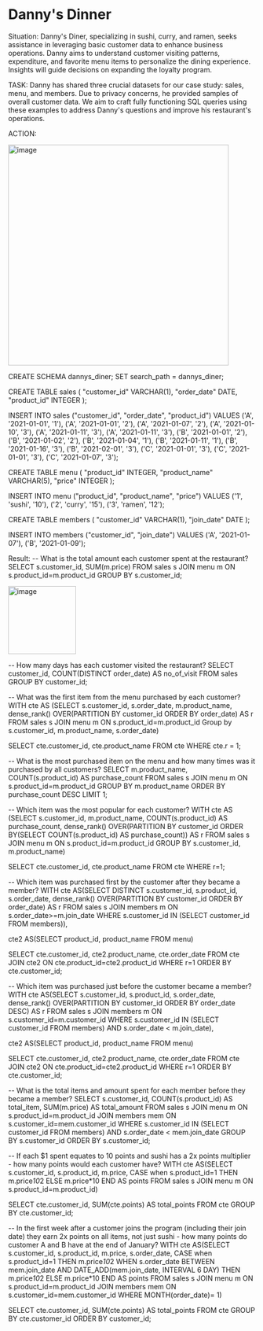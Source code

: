 # Danny's Dinner

Situation:
Danny's Diner, specializing in sushi, curry, and ramen, seeks assistance in leveraging basic customer data to enhance business operations. Danny aims to understand customer visiting patterns, expenditure, and favorite menu items to personalize the dining experience. Insights will guide decisions on expanding the loyalty program.

TASK:
Danny has shared three crucial datasets for our case study: sales, menu, and members. Due to privacy concerns, he provided samples of overall customer data. We aim to craft fully functioning SQL queries using these examples to address Danny's questions and improve his restaurant's operations.

ACTION:

<img width="449" alt="image" src="https://github.com/Sweta-Sah/Case_Study-1--SQL/assets/132820867/f0a34e75-f759-47c5-a3d8-c5681d7c481e">

CREATE SCHEMA dannys_diner;
SET search_path = dannys_diner;

CREATE TABLE sales (
  "customer_id" VARCHAR(1),
  "order_date" DATE,
  "product_id" INTEGER
);

INSERT INTO sales
  ("customer_id", "order_date", "product_id")
VALUES
  ('A', '2021-01-01', '1'),
  ('A', '2021-01-01', '2'),
  ('A', '2021-01-07', '2'),
  ('A', '2021-01-10', '3'),
  ('A', '2021-01-11', '3'),
  ('A', '2021-01-11', '3'),
  ('B', '2021-01-01', '2'),
  ('B', '2021-01-02', '2'),
  ('B', '2021-01-04', '1'),
  ('B', '2021-01-11', '1'),
  ('B', '2021-01-16', '3'),
  ('B', '2021-02-01', '3'),
  ('C', '2021-01-01', '3'),
  ('C', '2021-01-01', '3'),
  ('C', '2021-01-07', '3');
 

CREATE TABLE menu (
  "product_id" INTEGER,
  "product_name" VARCHAR(5),
  "price" INTEGER
);

INSERT INTO menu
  ("product_id", "product_name", "price")
VALUES
  ('1', 'sushi', '10'),
  ('2', 'curry', '15'),
  ('3', 'ramen', '12');
  

CREATE TABLE members (
  "customer_id" VARCHAR(1),
  "join_date" DATE
);

INSERT INTO members
  ("customer_id", "join_date")
VALUES
  ('A', '2021-01-07'),
  ('B', '2021-01-09');

Result:
-- What is the total amount each customer spent at the restaurant?
SELECT s.customer_id, SUM(m.price)
FROM sales s
JOIN menu m
ON s.product_id=m.product_id
GROUP BY s.customer_id;

<img width="138" alt="image" src="https://github.com/Sweta-Sah/Case_Study-1--SQL/assets/132820867/1b836d61-30d0-4566-8c70-3ff72c6c2f2e">

-- How many days has each customer visited the restaurant?
SELECT customer_id, COUNT(DISTINCT order_date) AS no_of_visit
FROM sales
GROUP BY customer_id;

-- What was the first item from the menu purchased by each customer?
WITH cte AS (SELECT s.customer_id, s.order_date, m.product_name,
dense_rank() OVER(PARTITION BY customer_id ORDER BY order_date) AS r
FROM sales s
JOIN menu m
ON s.product_id=m.product_id
Group by s.customer_id, m.product_name, s.order_date)

SELECT cte.customer_id, cte.product_name
FROM cte
WHERE cte.r = 1;

-- What is the most purchased item on the menu and how many times was it purchased by all customers?
SELECT m.product_name, COUNT(s.product_id) AS purchase_count
FROM sales s
JOIN menu m
ON s.product_id=m.product_id
GROUP BY m.product_name
ORDER BY purchase_count DESC
LIMIT 1;

-- Which item was the most popular for each customer?
WITH cte AS (SELECT s.customer_id, m.product_name, COUNT(s.product_id) AS purchase_count,
dense_rank() OVER(PARTITION BY customer_id ORDER BY(SELECT COUNT(s.product_id) AS purchase_count)) AS r
FROM sales s
JOIN menu m
ON s.product_id=m.product_id
GROUP BY s.customer_id, m.product_name)

SELECT cte.customer_id, cte.product_name
FROM cte
WHERE r=1;

-- Which item was purchased first by the customer after they became a member?
WITH cte AS(SELECT DISTINCT s.customer_id, s.product_id, s.order_date,
dense_rank() OVER(PARTITION BY customer_id ORDER BY order_date) AS r
FROM sales s
JOIN members m
ON s.order_date>=m.join_date
WHERE s.customer_id IN (SELECT customer_id FROM members)),

cte2 AS(SELECT product_id, product_name FROM menu)

SELECT cte.customer_id, cte2.product_name, cte.order_date
FROM cte
JOIN cte2 ON cte.product_id=cte2.product_id
WHERE r=1
ORDER BY cte.customer_id;

-- Which item was purchased just before the customer became a member?
WITH cte AS(SELECT s.customer_id, s.product_id, s.order_date,
dense_rank() OVER(PARTITION BY customer_id ORDER BY order_date DESC) AS r
FROM sales s
JOIN members m
ON s.customer_id=m.customer_id
WHERE s.customer_id IN (SELECT customer_id FROM members) AND s.order_date < m.join_date),

cte2 AS(SELECT product_id, product_name FROM menu)

SELECT cte.customer_id, cte2.product_name, cte.order_date
FROM cte
JOIN cte2 ON cte.product_id=cte2.product_id
WHERE r=1
ORDER BY cte.customer_id;

-- What is the total items and amount spent for each member before they became a member?
SELECT s.customer_id, COUNT(s.product_id) AS total_item, SUM(m.price) AS total_amount
FROM sales s
JOIN menu m
ON s.product_id=m.product_id
JOIN members mem
ON s.customer_id=mem.customer_id
WHERE s.customer_id IN (SELECT customer_id FROM members) AND s.order_date < mem.join_date
GROUP BY s.customer_id
ORDER BY s.customer_id;

-- If each $1 spent equates to 10 points and sushi has a 2x points multiplier - how many points would each customer have?
WITH cte AS(SELECT s.customer_id, s.product_id, m.price,
CASE when s.product_id=1 THEN m.price*10*2 ELSE m.price*10 END AS points 
FROM sales s
JOIN menu m
ON s.product_id=m.product_id)

SELECT cte.customer_id, SUM(cte.points) AS total_points
FROM cte
GROUP BY cte.customer_id;

-- In the first week after a customer joins the program (including their join date) they earn 2x points on all items, not just sushi - how many points do customer A and B have at the end of January?
WITH cte AS(SELECT s.customer_id, s.product_id, m.price, s.order_date,
CASE when s.product_id=1 THEN m.price*10*2 
WHEN s.order_date BETWEEN mem.join_date AND DATE_ADD(mem.join_date, INTERVAL 6 DAY) THEN m.price*10*2 
ELSE m.price*10 END AS points 
FROM sales s
JOIN menu m
ON s.product_id=m.product_id
JOIN members mem
ON s.customer_id=mem.customer_id
WHERE MONTH(order_date)= 1)

SELECT cte.customer_id, SUM(cte.points) AS total_points
FROM cte
GROUP BY cte.customer_id
ORDER BY customer_id;
